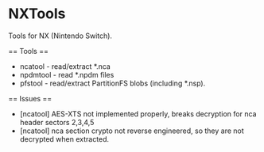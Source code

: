 # NXTools
Tools for NX (Nintendo Switch).

== Tools ==
* ncatool - read/extract *.nca
* npdmtool - read *.npdm files
* pfstool - read/extract PartitionFS blobs (including *.nsp).

== Issues ==
* [ncatool] AES-XTS not implemented properly, breaks decryption for nca header sectors 2,3,4,5
* [ncatool] nca section crypto not reverse engineered, so they are not decrypted when extracted.
